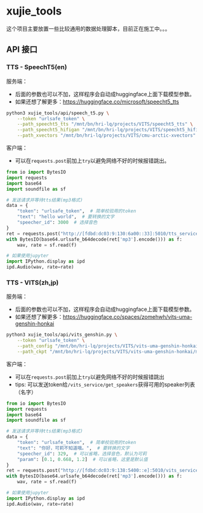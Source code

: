 # xujie_tools

这个项目主要放置一些比较通用的数据处理脚本，目前正在施工中。。。

## API 接口

### TTS - SpeechT5(en)

服务端：
- 后面的参数也可以不加，这样程序会自动成huggingface上面下载模型参数。
- 如果还想了解更多：https://huggingface.co/microsoft/speecht5_tts
```bash
python3 xujie_tools/api/speech_t5.py \
    --token "urlsafe_token" \
    --path_speecht5_tts "/mnt/bn/hri-lq/projects/VITS/speecht5_tts" \
    --path_speecht5_hifigan "/mnt/bn/hri-lq/projects/VITS/speecht5_hifigan" \
    --path_xvectors "/mnt/bn/hri-lq/projects/VITS/cmu-arctic-xvectors"
```

客户端：
- 可以在`requests.post`前加上`try`以避免网络不好的时候报错跳出。
```python
from io import BytesIO
import requests
import base64
import soundfile as sf

# 发送请求并等待tts结果(mp3格式)
data = {
    "token": "urlsafe_token",  # 简单校验用的token
    "text": "hello world",  # 要转换的文字
    "speecher_id": 3000  # 选择音色
}
ret = requests.post("http://[fdbd:dc03:9:130:6a00::33]:5010/tts_service", json=data).json()
with BytesIO(base64.urlsafe_b64decode(ret['mp3'].encode())) as f:
    wav, rate = sf.read(f)

# 如果使用jupyter
import IPython.display as ipd
ipd.Audio(wav, rate=rate)
```

### TTS - VITS(zh,jp)

服务端：
- 后面的参数也可以不加，这样程序会自动成huggingface上面下载模型参数。
- 如果还想了解更多：https://huggingface.co/spaces/zomehwh/vits-uma-genshin-honkai
```bash
python3 xujie_tools/api/vits_genshin.py \
    --token "urlsafe_token" \
    --path_config "/mnt/bn/hri-lq/projects/VITS/vits-uma-genshin-honkai/model/config.json" \
    --path_ckpt "/mnt/bn/hri-lq/projects/VITS/vits-uma-genshin-honkai/model/G_953000.pth"
```

客户端：
- 可以在`requests.post`前加上`try`以避免网络不好的时候报错跳出
- tips: 可以发送token给`/vits_service/get_speakers`获得可用的speaker列表（名字）
```python
from io import BytesIO
import requests
import base64
import soundfile as sf

# 发送请求并等待tts结果(mp3格式)
data = {
    "token": "urlsafe_token",  # 简单校验用的token
    "text": "你好，可莉不知道哦。",  # 要转换的文字
    "speecher_id": 329,  # 可以省略，选择音色，默认为可莉
    "param": [0.1, 0.668, 1.2]  # 可以省略，这里是默认值
}
ret = requests.post("http://[fdbd:dc03:9:138:5400::e]:5010/vits_service", json=data).json()
with BytesIO(base64.urlsafe_b64decode(ret['mp3'].encode())) as f:
    wav, rate = sf.read(f)

# 如果使用jupyter
import IPython.display as ipd
ipd.Audio(wav, rate=rate)
```

